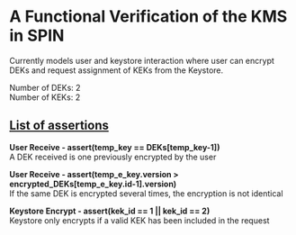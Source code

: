 # A Functional Verification of the KMS in SPIN
Currently models user and keystore interaction where user can encrypt DEKs and request assignment of KEKs from the Keystore.

Number of DEKs: 2<br />
Number of KEKs: 2

## <u>List of assertions</u>

**User Receive - assert(temp_key == DEKs[temp_key-1])** <br />
A DEK received is one previously encrypted by the user<br />

**User Receive - assert(temp_e_key.version > encrypted_DEKs[temp_e_key.id-1].version)**<br />
If the same DEK is encrypted several times, the encryption is not identical<br />

**Keystore Encrypt - assert(kek_id == 1 || kek_id == 2)**<br />
Keystore only encrypts if a valid KEK has been included in the request<br />

